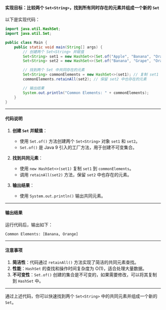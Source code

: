 #### 实现目标：比较两个 `Set<String>`，找到所有同时存在的元素并组成一个新的 `Set`

以下是实现代码：

```java
import java.util.HashSet;
import java.util.Set;

public class Main {
    public static void main(String[] args) {
        // 创建两个 Set<String> 并赋值
        Set<String> set1 = new HashSet<>(Set.of("Apple", "Banana", "Orange"));
        Set<String> set2 = new HashSet<>(Set.of("Banana", "Grape", "Orange"));

        // 找到两个 Set 中共同存在的元素
        Set<String> commonElements = new HashSet<>(set1); // 复制 set1
        commonElements.retainAll(set2); // 保留 set2 中也存在的元素

        // 输出结果
        System.out.println("Common Elements: " + commonElements);
    }
}
```

---

#### 代码说明

1. **创建 `Set` 并赋值**：
   - 使用 `Set.of()` 方法创建两个 `Set<String>` 对象 `set1` 和 `set2`。
   - `Set.of()` 是 Java 9 引入的工厂方法，用于创建不可变集合。

2. **找到共同元素**：
   - 使用 `new HashSet<>(set1)` 复制 `set1` 到 `commonElements`。
   - 调用 `retainAll(set2)` 方法，保留 `set2` 中也存在的元素。

3. **输出结果**：
   - 使用 `System.out.println()` 输出共同元素。

---

#### 输出结果

运行代码后，输出如下：

```
Common Elements: [Banana, Orange]
```

---

#### 注意事项

1. **简洁性**：代码通过 `retainAll()` 方法实现了简洁的共同元素查找。
2. **性能**：`HashSet` 的查找和操作时间复杂度为 O(1)，适合处理大量数据。
3. **不可变性**：`Set.of()` 创建的集合是不可变的，如果需要修改，可以将其复制到 `HashSet` 中。

---

通过上述代码，你可以快速找到两个 `Set<String>` 中的共同元素并组成一个新的 `Set`。
